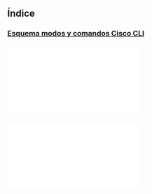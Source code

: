 ## Índice
### [Esquema modos y comandos Cisco CLI](./Esquema%20modos%20y%20comandos%20Cisco%20Cli.png)
### ![Teoría Cisco CLI](./Cisco%20IOS%20CLI.md)
### ![Casos Prácticos](./Casos%20prácticos.md)